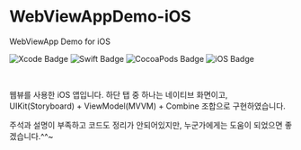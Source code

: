 # WebViewAppDemo-iOS
WebViewApp Demo for iOS

![Xcode Badge](https://img.shields.io/badge/Xcode-14.3.1-lightgrey)
![Swift Badge](https://img.shields.io/badge/Swift-5.8.1-red)
![CocoaPods Badge](https://img.shields.io/badge/Pods-1.11.3-blue)
![iOS Badge](https://img.shields.io/badge/iOS-13.0%2B-green)

<br>

웹뷰를 사용한 iOS 앱입니다. 하단 탭 중 하나는 네이티브 화면이고, <br>
UIKit(Storyboard) + ViewModel(MVVM) + Combine 조합으로 구현하였습니다.

주석과 설명이 부족하고 코드도 정리가 안되어있지만, 누군가에게는 도움이 되었으면 좋겠습니다.^^~
